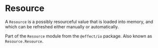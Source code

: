 # Resource

A `Resource` is a possibly resourceful value that is loaded into memory, and
which can be refreshed either manually or automatically.

Part of the `Resource` module from the `@effect/io` package. Also known as `Resource.Resource`.
